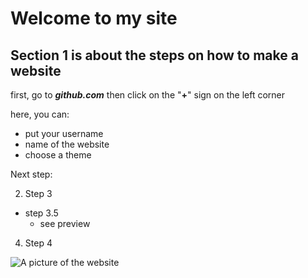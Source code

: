 # Welcome to my site 

## Section 1 is about the steps on how to make a website

first, go to **_github.com_** then click on the "__+__" sign on the left corner

here, you can:
- put your username
- name of the website
- choose a theme

Next step:

2. Step 3
- step 3.5
    - see preview
4. Step 4

![A picture of the website](https://www.google.com/imgres?imgurl=https%3A%2F%2Fgithub.githubassets.com%2Fimages%2Fmodules%2Fsite%2Fhome%2Frepo-browser.png&imgrefurl=https%3A%2F%2Fgithub.com%2F&tbnid=Ga076slV70UFVM&vet=12ahUKEwjynMaMhs3xAhWdALcAHTIyDl0QMygAegUIARDGAQ..i&docid=SZgkdCZ5k2vZ_M&w=2496&h=1480&itg=1&q=github&ved=2ahUKEwjynMaMhs3xAhWdALcAHTIyDl0QMygAegUIARDGAQ)

<!-- this is how to put a comment that will show up on the website; it follows html language -->


